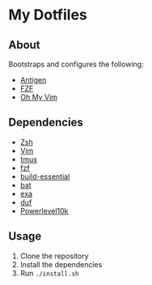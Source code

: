 # My Dotfiles

## About

Bootstraps and configures the following:

* [Antigen](https://antigen.sharats.me)
* [FZF](https://github.com/junegunn/fzf)
* [Oh My Vim](https://github.com/liangxianzhe/oh-my-vim)

## Dependencies

* [Zsh](https://zsh.org)
* [Vim](https://www.vim.org)
* [tmux](https://tmux.github.io)
* [fzf](gh:junegunn/fzf)
* [build-essential](https://www.linuxfromscratch.org/blfs/view/svn/general/build-essential.html)
* [bat](gh:sharkdp/bat)
* [exa](gh:ogham/exa)
* [duf](gh:muesli/duf)
* [Powerlevel10k](https://github.com/romkatv/powerlevel10k)

## Usage

1. Clone the repository
2. Install the dependencies
3. Run `./install.sh`